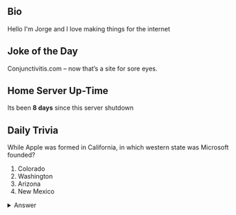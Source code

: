 ## Bio

Hello I'm Jorge and I love making things for the internet

## Joke of the Day

Conjunctivitis.com – now that’s a site for sore eyes.

## Home Server Up-Time

Its been **8 days** since this server shutdown


## Daily Trivia

While Apple was formed in California, in which western state was Microsoft founded?
 1. Colorado
 2. Washington
 3. Arizona
 4. New Mexico

<details>
  <summary>Answer</summary>
  New Mexico
</details>
